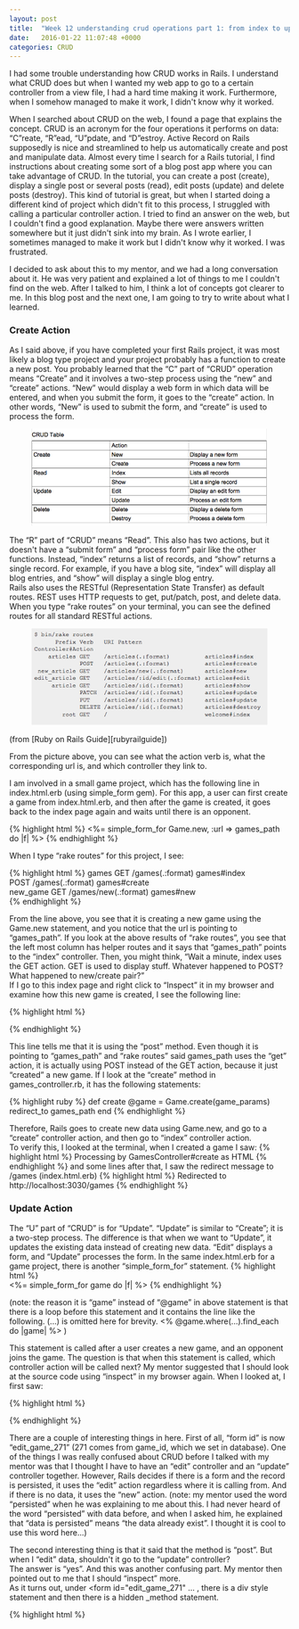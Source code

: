 ```yaml
---
layout: post
title:  "Week 12 understanding crud operations part 1: from index to update "
date:   2016-01-22 11:07:48 +0000
categories: CRUD
---
```


I had some trouble understanding how CRUD works in Rails.  I understand what CRUD does but when I wanted my web app to go to a certain controller from a view file, I had a hard time making it work.  Furthermore, when I somehow managed to make it work, I didn't know why it worked.  

When I searched about CRUD on the web, I found a page that explains the concept.  CRUD is an acronym for the four operations it performs on data: “C”reate, “R”ead, “U”pdate, and “D”estroy.  Active Record on Rails supposedly is nice and streamlined to help us automatically create and post and manipulate data.  Almost every time I search for a Rails tutorial, I find instructions about creating some sort of a blog post app where you can take advantage of CRUD.  In the tutorial, you can create a post (create), display a single post or several posts (read), edit posts (update) and delete posts (destroy).  This kind of tutorial is great, but when I started doing a different kind of project which didn't fit to this process, I struggled with calling a particular controller action.  I tried to find an answer on the web, but I couldn't find a good explanation.  Maybe there were answers written somewhere but it just didn't sink into my brain.  As I wrote earlier, I sometimes managed to make it work but I didn't know why it worked.  I was frustrated.  

I decided to ask about this to my mentor, and we had a long conversation about it.  He was very patient and explained a lot of things to me I couldn't find on the web.  After I talked to him, I think a lot of concepts got clearer to me.  In this blog post and the next one, I am going to try to write about what I learned.

### Create Action
As I said above, if you have completed your first Rails project, it was most likely a blog type project and your project probably has a function to create a new post.  You probably learned that the “C” part of “CRUD” operation means “Create” and it involves a two-step process using the “new” and “create” actions.  “New” would display a web form in which data will be entered, and when you submit the form, it goes to the “create” action.  In other words, “New” is used to submit the form, and “create” is used to process the form.


<figure>
  <a href="/images/crud_table.png"><img src="/images/crud_table.png"></a>
</figure>


The “R” part of “CRUD” means “Read”.  This also has two actions, but it doesn't have a “submit form” and “process form” pair like the other functions.  Instead, “index” returns a list of records, and “show” returns a single record.  For example, if you have a blog site, “index” will display all blog entries, and “show” will display a single blog entry.   
Rails also uses the RESTful (Representation State Transfer) as default routes.  REST uses HTTP requests to get, put/patch, post, and delete data.  When you type “rake routes” on your terminal, you can see the defined routes for all standard RESTful actions. 

<figure>
  <a href="/images/sample-routes.png"><img src="/images/sample-routes.png"></a>
</figure>
  (from [Ruby on Rails Guide][rubyrailguide])


From the picture above, you can see what the action verb is, what the corresponding url is, and which controller they link to.  


I am involved in a small game project, which has the following line in index.html.erb (using simple_form gem).  For this app, a user can first create a game from index.html.erb, and then after the game is created, it goes back to the index page again and waits until there is an opponent. 

{% highlight html %} 
<%= simple_form_for Game.new, :url => games_path do |f| %>
{% endhighlight %}

When I type “rake routes” for this project, I see:

{% highlight html %} 
games   GET     /games(.:format)      games#index                             
        POST    /games(.:format)      games#create                           
new_game GET    /games/new(.:format)  games#new                          
{% endhighlight %}

From the line above, you see that it is creating a new game using the Game.new statement, and you notice that the url is pointing to “games_path”.  If you look at the above results of “rake routes”, you see that the left most column has helper routes and it says that “games_path” points to the “index” controller.  Then, you might think, “Wait a minute, index uses the GET action.  GET is used to display stuff.  Whatever happened to POST?  What happened to new/create pair?”  
If I go to this index page and right click to “Inspect” it in my browser and examine how this new game is created, I see the following line:

{% highlight html %}
<form accept-charset="UTF-8" action="/games" class="simple_form new_game" id="new_game" method="post" novalidate="novalidate">
{% endhighlight %}

This line tells me that it is using the “post” method.  Even though it is pointing to “games_path” and “rake routes” said games_path uses the “get” action, it is actually using POST instead of the GET action, because it just “created” a new game.  If I look at the “create” method in games_controller.rb, it has the following statements:


{% highlight ruby %}
def create
  @game = Game.create(game_params)
  redirect_to games_path
end
{% endhighlight %}

Therefore, Rails goes to create new data using Game.new, and go to a “create” controller action, and then go to “index” controller action.  
To verify this, I looked at the terminal, when I created a game I saw:
{% highlight html %} 
Processing by GamesController#create as HTML
{% endhighlight %}
and some lines after that, I saw the redirect message to /games (index.html.erb)
{% highlight html %} 
Redirected to http://localhost:3030/games
{% endhighlight %}


### Update Action

The “U” part of “CRUD” is for “Update”.  “Update” is similar to “Create”; it is a two-step process.  The difference is that when we want to “Update”, it updates the existing data instead of creating new data.  “Edit” displays a form, and “Update” processes the form. 
In the same index.html.erb for a game project, there is another “simple_form_for” statement. 
{% highlight html %}  
  <%= simple_form_for game do |f| %>
{% endhighlight %}

(note: the reason it is “game” instead of “@game” in above statement is that there is a loop before this statement and it contains the line like the following.  (...) is omitted here for brevity.
  <% @game.where(...).find_each do |game| %>
)


This statement is called after a user creates a new game, and an opponent joins the game.  The question is that when this statement is called, which controller action will be called next?
My mentor suggested that I should look at the source code using “inspect” in my browser again.  When I looked at, I first saw:

{% highlight html %}
<form id="edit_game_271" class="simple_form edit_game" novalidate="novalidate" method="post" action="/games/271" accept-charset="UTF-8">
{% endhighlight %}

There are a couple of interesting things in here.  First of all, “form id” is now “edit_game_271” (271 comes from game_id, which we set in database).  One of the things I was really confused about CRUD before I talked with my mentor was that I thought I have to have an “edit” controller and an “update” controller together.  However, Rails decides if there is a form and the record is persisted, it uses the “edit” action regardless where it is calling from.  And if there is no data, it uses the “new” action. (note: my mentor used the word “persisted” when he was explaining to me about this.  I had never heard of the word “persisted” with data before, and when I asked him, he explained that “data is persisted” means “the data already exist”.  I thought it is cool to use this word here...)  

The second interesting thing is that it said that the method is “post”.  But when I “edit” data, shouldn't it go to the “update” controller?  
The answer is “yes”.  And this was another confusing part.  My mentor then pointed out to me that I should “inspect” more.  
As it turns out, under <form id="edit_game_271" ... , there is a div style statement and then there is a hidden _method statement.

{% highlight html %}
<div style="display:none">
<input type="hidden" value="✓" name="utf8">
<input type="hidden" value="patch" name="_method">
{% endhighlight %}

As you see from this hidden _method statement above, it is actually calling the “patch” action instead of the “post” action.  Thus, the statement:

{% highlight html %}
  <% @game.where(...).find_each do |game| %>
{% endhighlight %}

in index.html.erb uses the “edit” action and then calls the “update” action. 
Sometimes, it is not clear which action follows which just by looking at a html.erb file, so it is important to think about action steps.  And I think it is good practice to check a message in a terminal and inspect the file often to make sure Rails is doing what you want it to do.  


More discussion on CRUD operations continue next time...

[rubyrailguide]: http://guides.rubyonrails.org/getting_started.html